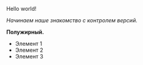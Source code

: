 Hello world!

*Начинаем наше знакомство с контролем версий.*

**Полужирный.**

* Элемент 1
* Элемент 2
* Элемент 3